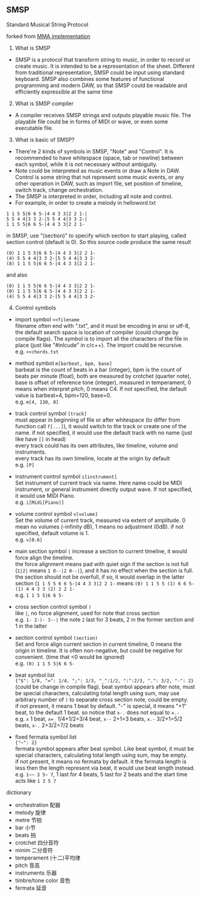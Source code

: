 SMSP
----

Standard Musical String Protocol

forked from [MMA implementation](https://github.com/yxlllc/SMSP-Compiler-For-Mathematica)


1. What is SMSP
  * SMSP is a protocol that transform string to music, in order to record or create music. It is intended to be a representation of the sheet. Different from traditional representation, SMSP could be input using standard keyboard. SMSP also combines some features of functional programming and modern DAW, so that SMSP could be readable and efficiently expressible at the same time
2. What is SMSP compiler
  * A compiler receives SMSP strings and outputs playable music file.
  The playable file could be in forms of MIDI or wave, or even some executable file.
3. What is basic of SMSP?
  * There're 2 kinds of symbols in SMSP, "Note" and "Control". It is recommended to have whitespace (space, tab or newline) between each symbol, while it is not necessary without ambiguity.
  * Note could be interpreted as music events or draw a Note in DAW. Control is some string that not represent some music events, or any other operation in DAW, such as import file, set position of timeline, switch track, change orchestration.
  * The SMSP is interpreted in order, including all note and control.
  * For example, in order to create a melody in helloword.txt

  ```
  1 1 5 5|6 6 5-|4 4 3 3|2 2 1-|
  5 5 4 4|3 3 2-|5 5 4 4|3 3 2-|
  1 1 5 5|6 6 5-|4 4 3 3|2 2 1-
  ```

  in SMSP, use "(section)" to specify which section to start playing, called section control (default is 0). So this source code produce the same result

  ```
  (0) 1 1 5 5|6 6 5-|4 4 3 3|2 2 1-
  (4) 5 5 4 4|3 3 2-|5 5 4 4|3 3 2-
  (8) 1 1 5 5|6 6 5-|4 4 3 3|2 2 1-
  ```

  and also

  ```
  (8) 1 1 5 5|6 6 5-|4 4 3 3|2 2 1-
  (0) 1 1 5 5|6 6 5-|4 4 3 3|2 2 1-
  (4) 5 5 4 4|3 3 2-|5 5 4 4|3 3 2-
  ```

4. Control symbols
  * import symbol `<<filename`  
  filename often end with ".txt", and it must be encoding in ansi or utf-8, the default search space is location of compiler (could change by compile flags). The symbol is to import all the characters of the file in place (just like "#inlcude" in c/c++). The import could be recursive.  
  e.g. `<<chords.txt`

  * method symbol `m[barbeat, bpm, base]`  
  barbeat is the count of beats in a bar (integer), bpm is the count of beats per minute (float), both are measured by crotchet (quarter note), base is offset of reference tone (integer), measured in temperament, 0 means when interpret pitch, 0 means C4. If not specified, the default value is barbeat=4, bpm=120, base=0.  
  e.g. `m[4, 130, 0]`

  * track control symbol `[track]`  
  must appear in beginning of file or after whitespace (to differ from function call `f[...]`), it would switch to the track or create one of the name. if not specified, it would use the default track with no name (just like have `[]` in head)  
  every track could has its own attributes, like timeline, volume and instruments.  
  every track has its own timeline, locate at the origin by default  
  e.g. `[P]`

  * instrument control symbol `i[instrument]`  
  Set instrument of current track via name. Here name could be MIDI instrument, or general instrument directly output wave. If not specified, it would use MIDI Piano.  
  e.g. `i[Midi[Piano]]`

  * volume control symbol `v[volume]`  
  Set the volume of current track, measured via extent of amplitude. 0 mean no volumes (-infinity dB), 1 means no adjustment (0dB). if not specified, default volume is 1.  
  e.g. `v[0.6]`

  * main section symbol `|`
  increase a section to current timeline, it would force align the timeline.  
  the force alignment means pad with quiet sign if the section is not full (`1|2|` means `1 0--|2 0--|`), and it has no effect when the section is full. the section should not be overfull, if so, it would overlap in the latter section (`1 1 5 5 6 6 5-|4 4 3 3|2 2 1-` means `(0) 1 1 5 5 (1) 6 6 5- (1) 4 4 3 3 (2) 2 2 1-`  
  e.g. `1 1 5 5|6 6 5-`

  * cross section control symbol `)`  
  like `|`, no force alignment, used for note that cross section  
  e.g. `1- 2-)- 3--|` the note `2` last for 3 beats, 2 in the former section and 1 in the latter

  * section control symbol `(section)`  
  Set and force align current section in current timeline, 0 means the origin in timeline. It is often non-negative, but could be negative for convenient. (time that <0 would be ignored)  
  e.g. `(0) 1 1 5 5|6 6 5-`

  * beat symbol list  
  `{"$": 1/8, "=": 1/4, ";": 1/3, "_":1/2, ":":2/3, ".": 3/2, "-": 2}` (could be change in compile flag).
  beat symbol appears after note, must be special characters, calculating total length using sum, may use arbitrary number of `)` to separate cross section note, could be empty.  
  if not present, it means 1 beat by default. "-" is special, it means "+1" beat, to the default 1 beat. so notice that `x-.` does not equal to `x.-`  
  e.g. `x` 1 beat, `x=_` 1/4+1/2=3/4 beat, `x--` 2+1=3 beats, `x.-` 3/2+1=5/2 beats, `x-.` 2+3/2=7/2 beats

  * fixed fermata symbol list  
  `{"~": 2}`  
  fermata symbol appears after beat symbol. Like beat symbol, it must be special characters, calculating total length using sum, may be empty.  
  if not present, it means no fermata by default.
  it the fermata length is less then the length represent via beat, it would use beat length instead.  
  e.g. `1~~ 3 5~ 7`, 1 last for 4 beats, 5 last for 2 beats and the start time acts like `1 3 5 7`


dictionary
* orchestration 配器
* melody 旋律
* metre 节拍
* bar 小节
* beats 拍
* crotchet 四分音符
* minim 二分音符
* temperament (十二)平均律
* pitch 音高
* instruments 乐器
* timbre/tone color 音色
* fermata 延音
